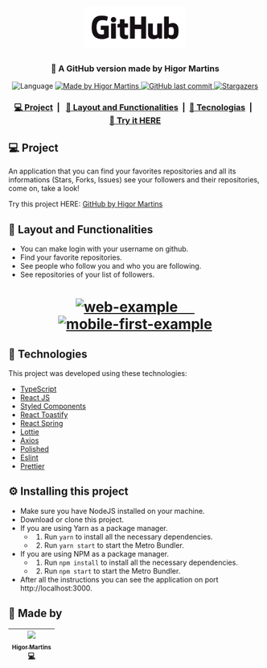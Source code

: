 <h1 align="center">
    <img alt="LogoGitHub" src=".github/logo/GitHub_Logo.png" width="200px"/>
</h1>

<h3 align="center">
  🚀 A GitHub version made by Higor Martins
</h4>

<p align="center">		 

  <img alt="Language" src="https://img.shields.io/github/languages/top/higorhms/GitHub?style=for-the-badge">
	
  <a href="https://www.linkedin.com/in/higormartinsdasilva/" target="_blank">
    <img alt="Made by Higor Martins" src="https://img.shields.io/badge/made%20by-Higor_martins-%2304D361?style=for-the-badge">
  </a>

  <a href="https://github.com/higorhms/GitHub" target="_blank">
    <img alt="GitHub last commit" src="https://img.shields.io/github/last-commit/higorhms/GitHub?style=for-the-badge">
  </a>

   <a href="https://github.com/higorhms/GitHub/stargazers" target="_blank">
    <img alt="Stargazers" src="https://img.shields.io/github/stars/higorhms/GitHub?style=for-the-badge">
  </a>
</p>

<h3 align="center">
  <a href="#-project">💻&nbsp;Project</a>&nbsp;&nbsp;|&nbsp;&nbsp;
  <a href="#-layout-and-functionalities">🔖&nbsp;Layout and Functionalities</a>&nbsp;&nbsp;|&nbsp;
  <a href="#-technologies">🚀&nbspTecnologias</a>&nbsp;&nbsp;|&nbsp;&nbsp;
  <a href="https://higorhms-github.netlify.com/" target="_blank">📱&nbsp;Try it <strong>HERE</strong></a>
</h3>

## 💻 Project

An application that you can find your favorites repositories and all its informations (Stars, Forks, Issues) see your followers and their repositories, come on, take a look!

Try this project HERE: 
[GitHub by Higor Martins](https://higorhms-github.netlify.app/)

## 🔖 Layout and Functionalities

- You can make login with your username on github.
- Find your favorite repositories.
- See people who follow you and who you are following.
- See repositories of your list of followers.

<h1 align="center" >
  <a target="_blank" href="https://higorhms-github.netlify.app/">
      <img src="https://user-images.githubusercontent.com/44821959/84213303-aba8bc80-aa96-11ea-91b4-e9984eda83ec.gif" width="600" alt="web-example"/>
    &nbsp;&nbsp;&nbsp;&nbsp;
  </a>
    <a target="_blank" href="https://higorhms-github.netlify.app/">
      <img src="https://user-images.githubusercontent.com/44821959/84213720-cdef0a00-aa97-11ea-83f1-3509d400b3b9.gif" width="200" alt="mobile-first-example"/>
   </a>
</h1>

## 🚀 Technologies

This project was developed using these technologies:

- [TypeScript](https://www.typescriptlang.org/)
- [React JS](https://reactjs.org/docs/context.html)
- [Styled Components](https://styled-components.com/)
- [React Toastify](https://www.npmjs.com/package/react-toastify)
- [React Spring](https://www.react-spring.io/)
- [Lottie](https://lottiefiles.com/)
- [Axios](https://github.com/axios/axios)
- [Polished](https://polished.js.org/)
- [Eslint](https://eslint.org/)
- [Prettier](https://prettier.io/)

## :gear: Installing this project

- Make sure you have NodeJS installed on your machine.
- Download or clone this project.
- If you are using Yarn as a package manager.
  - 1) Run `yarn` to install all the necessary dependencies.
  - 2) Run `yarn start` to start the Metro Bundler.
- If you are using NPM as a package manager.
  - 1) Run `npm install` to install all the necessary dependencies.
  - 2) Run `npm start` to start the Metro Bundler.
- After all the instructions you can see the application on port http://localhost:3000.

## 👨‍ Made by

| [<img src="https://avatars3.githubusercontent.com/u/44821959?s=460&u=3d09f94c26b0fd9b9ed57670c62db54fa3ae0a83&v=4" width="100px;"/><br /><sub><b>Higor Martins</b></sub>](https://www.linkedin.com/in/higormartinsdasilva/)<br /> [💻](https://github.com/MegaHack-Shawee/Mobile "Full Stack Developer") |
| :---: |
